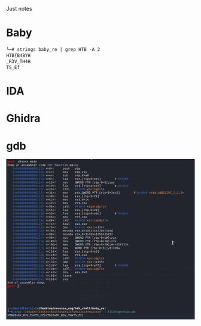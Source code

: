 Just notes

# Baby
```
└─# strings baby_re | grep HTB -A 2
HTB{B4BYH
_R3V_TH4H
TS_Ef
```



# IDA




# Ghidra




# gdb
![](gdb01.png)


